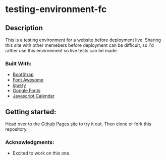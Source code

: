 # testing-environment-fc

## Description
This is a testing environment for a website before deployment live. Sharing this site with other memebers before deployment can be difficult, so I'd rather use this envirnement so live tests can be made.


### Built With:
* <a href="https://getbootstrap.com/">BootStrap</a>
* <a href="https://fontawesome.com/">Font Awesome</a>
* <a href="https://jquery.com/">jquery</a>
* <a href="https://fonts.google.com/">Google Fonts</a>
* <a href="https://fullcalendar.io/">Javascript Calendar</a>

## Getting started:
Head over to the <a href="https://josh-w42.github.io/testing-environment-fc/" />Github Pages site</a> to try it out. Then clone or fork this repository.

### Acknowledgments:
* Excited to work on this one.
